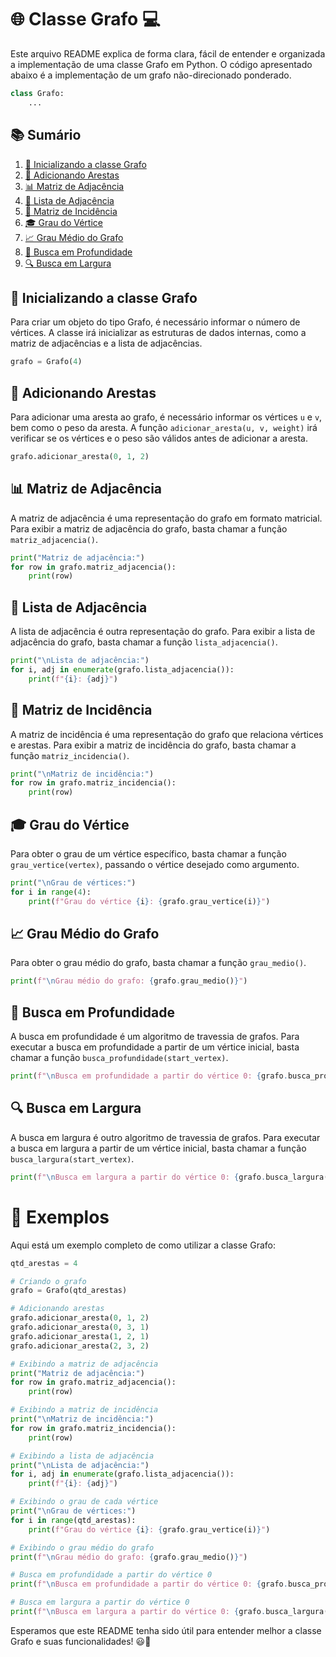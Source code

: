 # 🌐 Classe Grafo 💻

Este arquivo README explica de forma clara, fácil de entender e organizada a implementação de uma classe Grafo em Python. O código apresentado abaixo é a implementação de um grafo não-direcionado ponderado.

```python
class Grafo:
    ...
```

## 📚 Sumário

1. [🏁 Inicializando a classe Grafo](#-inicializando-a-classe-grafo)
2. [🔗 Adicionando Arestas](#-adicionando-arestas)
3. [📊 Matriz de Adjacência](#-matriz-de-adjacência)
4. [📜 Lista de Adjacência](#-lista-de-adjacência)
5. [🔢 Matriz de Incidência](#-matriz-de-incidência)
6. [🎓 Grau do Vértice](#-grau-do-vértice)
7. [📈 Grau Médio do Grafo](#-grau-médio-do-grafo)
8. [🔎 Busca em Profundidade](#-busca-em-profundidade)
9. [🔍 Busca em Largura](#-busca-em-largura)

## 🏁 Inicializando a classe Grafo

Para criar um objeto do tipo Grafo, é necessário informar o número de vértices. A classe irá inicializar as estruturas de dados internas, como a matriz de adjacências e a lista de adjacências.

```python
grafo = Grafo(4)
```

## 🔗 Adicionando Arestas

Para adicionar uma aresta ao grafo, é necessário informar os vértices `u` e `v`, bem como o peso da aresta. A função `adicionar_aresta(u, v, weight)` irá verificar se os vértices e o peso são válidos antes de adicionar a aresta.

```python
grafo.adicionar_aresta(0, 1, 2)
```

## 📊 Matriz de Adjacência

A matriz de adjacência é uma representação do grafo em formato matricial. Para exibir a matriz de adjacência do grafo, basta chamar a função `matriz_adjacencia()`.

```python
print("Matriz de adjacência:")
for row in grafo.matriz_adjacencia():
    print(row)
```

## 📜 Lista de Adjacência

A lista de adjacência é outra representação do grafo. Para exibir a lista de adjacência do grafo, basta chamar a função `lista_adjacencia()`.

```python
print("\nLista de adjacência:")
for i, adj in enumerate(grafo.lista_adjacencia()):
    print(f"{i}: {adj}")
```

## 🔢 Matriz de Incidência

A matriz de incidência é uma representação do grafo que relaciona vértices e arestas. Para exibir a matriz de incidência do grafo, basta chamar a função `matriz_incidencia()`.

```python
print("\nMatriz de incidência:")
for row in grafo.matriz_incidencia():
    print(row)
```

## 🎓 Grau do Vértice

Para obter o grau de um vértice específico, basta chamar a função `grau_vertice(vertex)`, passando o vértice desejado como argumento.

```python
print("\nGrau de vértices:")
for i in range(4):
    print(f"Grau do vértice {i}: {grafo.grau_vertice(i)}")
```

## 📈 Grau Médio do Grafo

Para obter o grau médio do grafo, basta chamar a função `grau_medio()`.

```python
print(f"\nGrau médio do grafo: {grafo.grau_medio()}")
```

## 🔎 Busca em Profundidade

A busca em profundidade é um algoritmo de travessia de grafos. Para executar a busca em profundidade a partir de um vértice inicial, basta chamar a função `busca_profundidade(start_vertex)`.

```python
print(f"\nBusca em profundidade a partir do vértice 0: {grafo.busca_profundidade(0)}")
```

## 🔍 Busca em Largura

A busca em largura é outro algoritmo de travessia de grafos. Para executar a busca em largura a partir de um vértice inicial, basta chamar a função `busca_largura(start_vertex)`.

```python
print(f"\nBusca em largura a partir do vértice 0: {grafo.busca_largura(0)}")
```

# 🚀 Exemplos

Aqui está um exemplo completo de como utilizar a classe Grafo:

```python
qtd_arestas = 4

# Criando o grafo
grafo = Grafo(qtd_arestas)

# Adicionando arestas
grafo.adicionar_aresta(0, 1, 2)
grafo.adicionar_aresta(0, 3, 1)
grafo.adicionar_aresta(1, 2, 1)
grafo.adicionar_aresta(2, 3, 2)

# Exibindo a matriz de adjacência
print("Matriz de adjacência:")
for row in grafo.matriz_adjacencia():
    print(row)

# Exibindo a matriz de incidência
print("\nMatriz de incidência:")
for row in grafo.matriz_incidencia():
    print(row)

# Exibindo a lista de adjacência
print("\nLista de adjacência:")
for i, adj in enumerate(grafo.lista_adjacencia()):
    print(f"{i}: {adj}")

# Exibindo o grau de cada vértice
print("\nGrau de vértices:")
for i in range(qtd_arestas):
    print(f"Grau do vértice {i}: {grafo.grau_vertice(i)}")

# Exibindo o grau médio do grafo
print(f"\nGrau médio do grafo: {grafo.grau_medio()}")

# Busca em profundidade a partir do vértice 0
print(f"\nBusca em profundidade a partir do vértice 0: {grafo.busca_profundidade(0)}")

# Busca em largura a partir do vértice 0
print(f"\nBusca em largura a partir do vértice 0: {grafo.busca_largura(0)}")
```

Esperamos que este README tenha sido útil para entender melhor a classe Grafo e suas funcionalidades! 😃🌟
